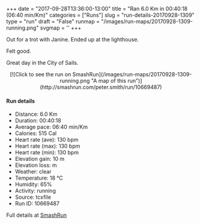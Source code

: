 +++
date = "2017-09-28T13:36:00-13:00"
title = "Ran 6.0 Km in 00:40:18 (06:40 min/Km)"
categories = ["Runs"]
slug = "run-details-20170928-1309"
type = "run"
draft = "False"
runmap = "/images/run-maps/20170928-1309-running.png"
svgmap = '<polyline points="18 87, 19 89, 19 91, 21 93, 21 94, 22 94, 25 93, 27 92, 28 89, 31 88, 41 84, 45 79, 50 73, 56 69, 60 68, 65 66, 73 63, 77 63, 87 68, 90 68, 92 67, 99 60, 100 56, 99 56, 92 56, 87 55, 81 51, 75 49, 64 47, 53 44, 43 38, 40 38, 39 37, 35 35, 29 35, 25 33, 22 33, 5 28, 1 28, 2 19, 3 17, 4 16, 3 15, 4 14, 6 9, 7 8, 7 7, 6 7, 5 14, 4 15, 3 18, 0 23, 1 26, 0 27, 14 30, 22 33, 22 35, 21 36, 21 38, 19 38, 19 39, 24 43, 28 42, 28 43, 29 43, 29 42, 30 44, 31 44, 32 45, 33 44, 37 50, 38 50, 39 51, 41 53, 41 55, 41 56, 44 56, 45 56, 48 55, 50 56, 51 56, 53 55, 54 57, 55 58, 55 59, 54 58, 54 59, 54 59, 54 60, 44 62, 45 67, 44 69, 42 72, 44 73, 47 75, 47 76, 44 79, 40 84, 33 88">'
+++

Out for a trot with Janine. Ended up at the lighthouse. 

Felt good. 

Great day in the City of Sails. 

<!--more-->

<center>
[![Click to see the run on SmashRun](/images/run-maps/20170928-1309-running.png "A map of this run")](http://smashrun.com/peter.smith/run/10669487)
</center>

#### Run details

* Distance: 6.0 Km
* Duration: 00:40:18
* Average pace: 06:40 min/Km
* Calories: 515 Cal
* Heart rate (ave): 130 bpm
* Heart rate (max): 130 bpm
* Heart rate (min): 130 bpm
* Elevation gain: 10 m
* Elevation loss:  m
* Weather: clear
* Temperature: 18 &deg;C
* Humidity: 65%
* Activity: running
* Source: tcxfile
* Run ID: 10669487

Full details at [SmashRun](http://smashrun.com/peter.smith/run/10669487)